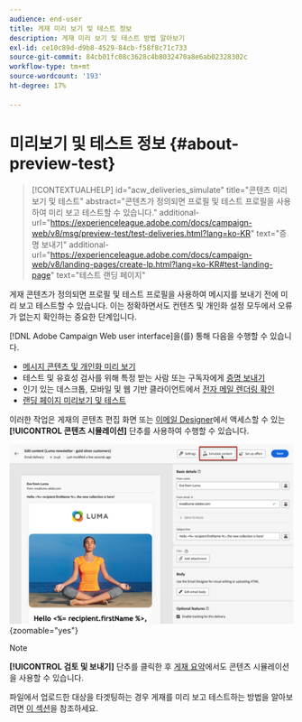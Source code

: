 ```yaml
---
audience: end-user
title: 게재 미리 보기 및 테스트 정보
description: 게재 미리 보기 및 테스트 방법 알아보기
exl-id: ce10c89d-d9b8-4529-84cb-f58f8c71c733
source-git-commit: 84cb01fc08c3628c4b8032470a8e6ab02328302c
workflow-type: tm+mt
source-wordcount: '193'
ht-degree: 17%

---
```


# 미리보기 및 테스트 정보 {#about-preview-test}

>[!CONTEXTUALHELP]
>id="acw_deliveries_simulate"
>title="콘텐츠 미리보기 및 테스트"
>abstract="콘텐츠가 정의되면 프로필 및 테스트 프로필을 사용하여 미리 보고 테스트할 수 있습니다."
>additional-url="https://experienceleague.adobe.com/docs/campaign-web/v8/msg/preview-test/test-deliveries.html?lang=ko-KR" text="증명 보내기"
>additional-url="https://experienceleague.adobe.com/docs/campaign-web/v8/landing-pages/create-lp.html?lang=ko-KR#test-landing-page" text="테스트 랜딩 페이지"

게재 콘텐츠가 정의되면 프로필 및 테스트 프로필을 사용하여 메시지를 보내기 전에 미리 보고 테스트할 수 있습니다. 이는 정확하면서도 컨텐츠 및 개인화 설정 모두에서 오류가 없는지 확인하는 중요한 단계입니다.

[!DNL Adobe Campaign Web user interface]을(를) 통해 다음을 수행할 수 있습니다.

* [메시지 콘텐츠 및 개인화 미리 보기](preview-content.md)
* 테스트 및 유효성 검사를 위해 특정 받는 사람 또는 구독자에게 [증명 보내기](test-deliveries.md)
* 인기 있는 데스크톱, 모바일 및 웹 기반 클라이언트에서 [전자 메일 렌더링 확인](email-rendering.md)
* [랜딩 페이지 미리보기 및 테스트](../landing-pages/create-lp.md#test-landing-page)

이러한 작업은 게재의 콘텐츠 편집 화면 또는 [이메일 Designer](../email/get-started-email-designer.md)에서 액세스할 수 있는 **[!UICONTROL 콘텐츠 시뮬레이션]** 단추를 사용하여 수행할 수 있습니다.

![](assets/simulate-button.png){zoomable="yes"}

>[!NOTE]
>
>**[!UICONTROL 검토 및 보내기]** 단추를 클릭한 후 [게재 요약](../monitor/prepare-send.md)에서도 콘텐츠 시뮬레이션을 사용할 수 있습니다.
>
>파일에서 업로드한 대상을 타겟팅하는 경우 게재를 미리 보고 테스트하는 방법을 알아보려면 [이 섹션](../audience/file-audience.md#preview--test-your-email-test)을 참조하세요.
